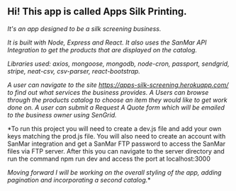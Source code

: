 
## Hi! This app is called Apps Silk Printing.

       
*It's an app designed to be a silk screening business.*

          
*It is built with Node, Express and React. It also uses the SanMar API Integration
to get the products that are displayed on the catalog.*

*Libraries used: axios, mongoose, mongodb, node-cron, passport, sendgrid, stripe, neat-csv, csv-parser, react-bootstrap.*

*A user can navigate to the site https://apps-silk-screening.herokuapp.com/ to find out what services the business provides. 
A Users can browse through the products catalog to choose an item they would like to get work done on.
A user can submit a Request A Quote form which will be emailed to the business owner using SenGrid.*


*To run this project you will need to create a dev.js file and add your own keys matching the prod.js file.  You will also need to create an account with SanMar integration and get a SanMar FTP password to access the SanMar files via FTP server.  After this you can navigate to the server directory and run the command npm run dev and access the port at localhost:3000


*Moving forward I will be working on the overall styling of the app,  adding pagination and incorporating a second catalog.**





 

